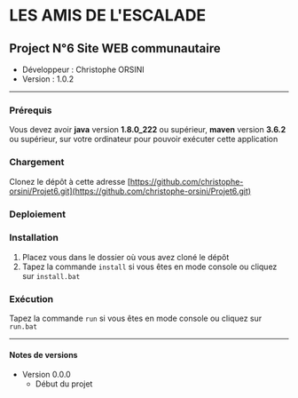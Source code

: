 # LES AMIS DE L'ESCALADE

## Project N°6 Site WEB communautaire

* Développeur : Christophe ORSINI
* Version     : 1.0.2

---
### Prérequis
Vous devez avoir **java** version **1.8.0_222** ou supérieur, **maven** version **3.6.2** ou supérieur,
sur votre ordinateur pour pouvoir exécuter cette application

### Chargement
Clonez le dépôt à cette adresse [https://github.com/christophe-orsini/Projet6.git](https://github.com/christophe-orsini/Projet6.git)

### Deploiement


### Installation
1. Placez vous dans le dossier où vous avez cloné le dépôt  
2. Tapez la commande `install` si vous êtes en mode console ou cliquez sur `install.bat`  

### Exécution
Tapez la commande `run` si vous êtes en mode console ou cliquez sur `run.bat`  

---
#### Notes de versions
- Version 0.0.0  
    - Début du projet
